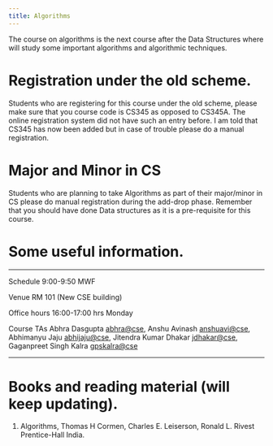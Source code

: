 ```yaml
---
title: Algorithms
---
```


The course on algorithms is the next course after the Data Structures
where will study some important algorithms and algorithmic techniques.


# Registration under the old scheme.

Students who are registering for this course under the old scheme,
please make sure that you course code is CS345 as opposed to
CS345A. The online registration system did not have such an entry
before. I am told that CS345 has now been added but in case of trouble
please do a manual registration.

# Major and Minor in CS

Students who are planning to take Algorithms as part of their
major/minor in CS please do manual registration during the add-drop
phase. Remember that you should have done Data structures as it is a
pre-requisite for this course.

# Some useful information.

<div class="zebra-table">

-----------   -----------------------------
Schedule      9:00-9:50 MWF

Venue         RM 101 (New CSE building)

Office hours  16:00-17:00 hrs Monday

Course TAs    Abhra Dasgupta <abhra@cse>,
              Anshu Avinash  <anshuavi@cse>,
              Abhimanyu Jaju <abhijaju@cse>,
              Jitendra Kumar Dhakar <jdhakar@cse>,
              Gaganpreet Singh Kalra <gpskalra@cse>

-----------   ------------------------------------------------

</div>


# Books and reading material (will keep updating).

1. Algorithms, Thomas H Cormen, Charles E. Leiserson, Ronald L. Rivest
   Prentice-Hall India.
